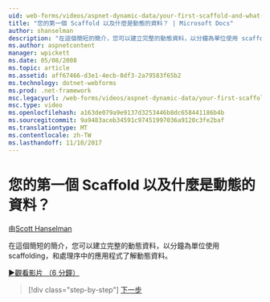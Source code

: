 ```yaml
---
uid: web-forms/videos/aspnet-dynamic-data/your-first-scaffold-and-what-is-dynamic-data
title: "您的第一個 Scaffold 以及什麼是動態的資料？ | Microsoft Docs"
author: shanselman
description: "在這個簡短的簡介，您可以建立完整的動態資料，以分鐘為單位使用 scaffolding，和處理序中的應用程式了解動態資料。"
ms.author: aspnetcontent
manager: wpickett
ms.date: 05/08/2008
ms.topic: article
ms.assetid: aff67466-d3e1-4ecb-8df3-2a79583f65b2
ms.technology: dotnet-webforms
ms.prod: .net-framework
msc.legacyurl: /web-forms/videos/aspnet-dynamic-data/your-first-scaffold-and-what-is-dynamic-data
msc.type: video
ms.openlocfilehash: a163de079a9e9137d3253446b8dc658441186b4b
ms.sourcegitcommit: 9a9483aceb34591c97451997036a9120c3fe2baf
ms.translationtype: MT
ms.contentlocale: zh-TW
ms.lasthandoff: 11/10/2017
---
```

<a name="your-first-scaffold-and-what-is-dynamic-data"></a>您的第一個 Scaffold 以及什麼是動態的資料？
====================
由[Scott Hanselman](https://github.com/shanselman)

在這個簡短的簡介，您可以建立完整的動態資料，以分鐘為單位使用 scaffolding，和處理序中的應用程式了解動態資料。

[&#9654;觀看影片 （6 分鐘）](https://channel9.msdn.com/Blogs/ASP-NET-Site-Videos/your-first-scaffold-and-what-is-dynamic-data)

>[!div class="step-by-step"]
[下一步](how-do-i-enable-inline-gridview-editing.md)
